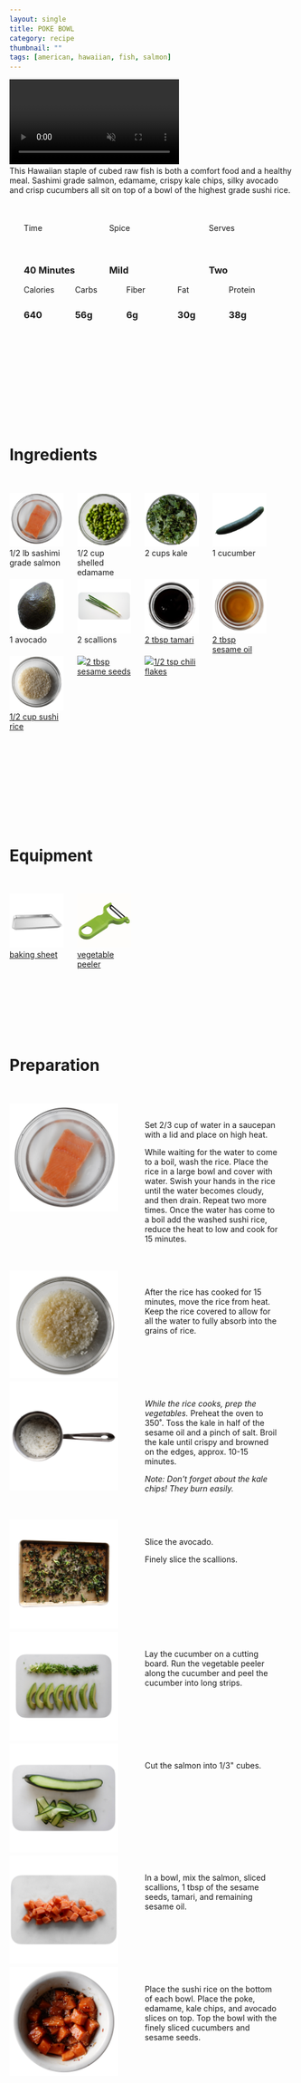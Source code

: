 ```yaml
---
layout: single
title: POKE BOWL
category: recipe
thumbnail: ""
tags: [american, hawaiian, fish, salmon]
---
```

<div class="spacer"></div>

<div class="backgroundvideo">
  <video autoplay loop muted class="banner__video"; poster="">
    <source src="" type="video/mp4"></video></div>

<div id="recipedescription">
This Hawaiian staple of cubed raw fish is both a comfort food and a healthy meal. Sashimi grade salmon, edamame, crispy kale chips, silky avocado and crisp cucumbers all sit on top of a bowl of the highest grade sushi rice. </div>

<div id="spacer"></div>

<div id= "recipedetails">
<div id= "time"> Time </div>
<div id= "spice"> Spice </div>
<div id= "serves"> Serves </div>
</div>

<div id="spacer"></div>

<div id= "recipedetails">
<div id= "time"><h3> 40 Minutes</h3> </div>
<div id= "spice"><h3> Mild</h3> </div>
<div id= "serves"><h3> Two </h3> </div>
</div>

<div id="spacer"></div>

<div id= "nutrition">
<div id="calories"> Calories </div>
<div id="carbs"> Carbs </div>
<div id="fiber"> Fiber </div>
<div id="fat"> Fat </div>
<div id="protein"> Protein </div>
</div>

<div id= "nutrition">
<div id="calories"><h3> 640 </h3> </div>
<div id="carbs"><h3> 56g</h3> </div>
<div id="fiber"><h3> 6g</h3> </div>
<div id="fat"><h3> 30g</h3> </div>
<div id="protein"><h3> 38g</h3> </div>
</div>

<div id= "ingredienthdr">
<h1>Ingredients</h1>
</div>

<div id="ingredients">
<div id="ingredientone"><img src="/images/sashimisalmon.jpeg"/> 1/2 lb sashimi grade salmon </div>
<div id="ingredienttwo"><img src="/images/edamame.jpeg"/>1/2 cup shelled edamame</div>
<div id="ingredientthree"><img src="/images/kale.jpeg"/>2 cups kale</div>
<div id="ingredientfour"><img src="/images/cucumber.jpeg"/>1 cucumber</div>
</div>

<div id="ingredients">
<div id="ingredientone"><img src="/images/avocado.jpeg"/>1 avocado</div>
<div id="ingredienttwo"><img src="/images/2scallions.jpeg"/>2 scallions</div>
<div id="ingredientthree"><a href="https://www.amazon.com/San-J-Tamari-Gluten-Sauce-Black/dp/B00DTRJ2HS/ref=as_li_ss_tl?s=grocery&ie=UTF8&qid=1482159293&sr=1-2&keywords=tamari&linkCode=ll1&tag=cilalime09-20&linkId=364dad8363d09bf34ece451d80925584"><img src="/images/tamari.jpeg"/>2 tbsp tamari</a></div>
<div id="ingredientfour"><a href="https://www.amazon.com/Tourangelle-Toasted-Sesame-Oil-Expeller-pressed/dp/B005WXMPMQ/ref=as_li_ss_tl?ie=UTF8&qid=1481945347&sr=8-3&keywords=sesame+oil&th=1&linkCode=ll1&tag=cilalime09-20&linkId=311f3fba83d6c5821e3c957659a4df6b"><img src="/images/sesameoil.jpeg"/>2 tbsp sesame oil</a></div>
</div>

<div id="ingredients">
<div id="ingredientone"><a href="https://www.amazon.com/KOKUHO-RICE-SUSHI-5-LB/dp/B000FJLXHU/ref=as_li_ss_tl?s=grocery&ie=UTF8&qid=1482159216&sr=1-3&keywords=sushi+rice&linkCode=ll1&tag=cilalime09-20&linkId=40e89fdda071997a7a56215a24965ecd"><img src="/images/sushirice.jpeg"/>1/2 cup sushi rice</a></div>
<div id="ingredienttwo"><a href="https://www.amazon.com/Nutria-Organic-Certified-Superfood-Magnesium/dp/B019KXQDVM/ref=as_li_ss_tl?s=grocery&rps=1&ie=UTF8&qid=1481514809&sr=1-1-spons&keywords=sesame+seeds&refinements=p_85:2470955011&psc=1&linkCode=ll1&tag=cilalime09-20&linkId=467563eedd31251bd3842de986cdd859"><img src="/images/sesameseeds.jpeg"/>2 tbsp sesame seeds</a></div>
<div id="ingredientthree"><a href="https://www.amazon.com/Gustus-Vitae-Crushed-Non-GMO-Seasoning/dp/B00T8AVQ4M/ref=as_li_ss_tl?s=grocery&ie=UTF8&qid=1481945021&sr=1-6&keywords=organic+red+pepper+flakes&linkCode=ll1&tag=cilalime09-20&linkId=3eacf8e946e0323de7e947533f61f45f"><img src="/images/chiliflakes.png"/>1/2 tsp chili flakes</a></div>
</div>

<div id= "equipmenthdr">
<h1>Equipment</h1>
</div>

<div id="equipment">
<div id="equipmentone"><a href="https://www.amazon.com/Nordic-Ware-Natural-Aluminum-Commercial/dp/B000G0KJG4/ref=as_li_ss_tl?s=kitchen&rps=1&ie=UTF8&qid=1481599505&sr=1-5&keywords=baking+sheet&refinements=p_85:2470955011&linkCode=ll1&tag=cilalime09-20&linkId=678ae86e82d77d1a2615466229b01cfd"><img src="/images/bakingsheet.jpeg"/>baking sheet</a></div>
<div id="equipmenttwo"><a href="https://www.amazon.com/Kuhn-Rikon-Original-Peeler-Yellow/dp/B0000DE824/ref=as_li_ss_tl?s=kitchen&ie=UTF8&qid=1481814330&sr=1-7&keywords=vegetable+peeler&th=1&linkCode=ll1&tag=cilalime09-20&linkId=2fc82cf8497ed0ceda3796ce68033b14"><img src="/images/vegetablepeeler.jpeg"/> vegetable peeler </a></div>

</div>

<div id="preparation">
<h1>Preparation</h1>
</div>

<div id="instruction">
<div id="image"><img src="/images/pokebowl1.jpeg"/> </div>
<div id="step">Set 2/3 cup of water in a saucepan with a lid and place on high heat. <p>While waiting for the water to come to a boil, wash the rice. Place the rice in a large bowl and cover with water. Swish your hands in the rice until the water becomes cloudy, and then drain. Repeat two more times. Once the water has come to a boil add the washed sushi rice, reduce the heat to low and cook for 15 minutes.</p></div>
</div>

<div id="instruction">
<div id="image"><img src="/images/pokebowl2.jpeg"/> </div>
<div id="step">After the rice has cooked for 15 minutes, move the rice from heat. Keep the rice covered to allow for all the water to fully absorb into the grains of rice.</div>
</div>

<div id="instruction">
<div id="image"><img src="/images/pokebowl3.jpeg"/> </div>
<div id="step"><i>While the rice cooks, prep the vegetables.</i> Preheat the oven to 350˚. Toss the kale in half of the sesame oil and a pinch of salt. 
Broil the kale until crispy and browned on the edges, approx. 10-15 minutes.
<p><i>Note: Don't forget about the kale chips! They burn easily.</i></p></div>
</div>

<div id="instruction">
<div id="image"><img src="/images/pokebowl4.jpeg"/> </div>
<div id="step">Slice the avocado. <p> Finely slice the scallions. </p></div>
</div>

<div id="instruction">
<div id="image"><img src="/images/pokebowl5.jpeg"/> </div>
<div id="step">Lay the cucumber on a cutting board. Run the vegetable peeler along the cucumber and peel the cucumber into long strips.</div>
</div>

<div id="instruction">
<div id="image"><img src="/images/pokebowl6.jpeg"/> </div>
<div id="step">Cut the salmon into 1/3" cubes.</div>
</div>

<div id="instruction">
<div id="image"><img src="/images/pokebowl7.jpeg"/> </div>
<div id="step">In a bowl, mix the salmon, sliced scallions, 1 tbsp of the sesame seeds, tamari, and remaining sesame oil.</div>
</div>

<div id="instruction">
<div id="image"><img src="/images/pokebowl8.jpeg"/> </div>
<div id="step">Place the sushi rice on the bottom of each bowl. Place the poke, edamame, kale chips, and avocado slices on top. Top the bowl with the finely sliced cucumbers and sesame seeds.</div>
</div>

<style>
#backgroundvideo {
  position: absolute;
  top: 80px;
  left: 0;
  right: 0;
  width: 750px;
}
  
#banner__video {
    margin-left: -200px;
    position: relative; }

#overlay {
   position: absolute; 
   margin-top: 300px;
   z-index: 10; }

#recipedetails { width: 100%; display:inline-block; float: left;}
#time { width: 30%; float: left; margin-left: 5%}
#spice { width: 30%; float: left;}
#serves { width 30%; float: left; margin-left: 5%;}
.clear {clear:both;}

#spacer {padding-top:50px;}

#nutrition { width: 100%; display:inline-block;}
#calories { width: 18%; float: left; margin-left: 5%;}
#carbs { width: 18%; float: left; margin-left: 0%;}
#fiber { width: 18%; float: left; margin-left: 0%;}
#fat { width: 18%; float: left; margin-left: 0%;}
#protein { width: 18%; float: left; margin-right:5%;}
.clear {clear:both;}

#ingredienthdr { margin-top:200px; margin-bottom: 50px; font-family: $serif;}

#ingredients { width: 95%; display:inline-block;}
#ingredientone { width: 20%; float:left;}
#ingredienttwo { width: 20%; float:left; margin-left: 5%;}
#ingredientthree { width:20%; float:left; margin-left: 5%;}
#ingredientfour { width:20%; float:left; margin-left: 5%;}
.clear {clear:both;}

#equipmenthdr { margin-top:200px; margin-bottom:50px; font-family: $serif;}

#equipment { width: 95%; display:inline-block;}
#equipmentone { width: 20%; float:left;}
#equipmenttwo { width: 20%; float:left; margin-left: 5%;}
#equipmentthree { width:20%; float:left; margin-left: 5%;}
#equipmentfour { width:20%; float:left; margin-left: 5%;}
.clear {clear:both;}

#preparation { margin-top: 150px; margin-bottom: 50px; font-family: $serif;}

#instruction { width:95%; display:inline-block;}
#image { width: 40%; float:left;}
#step { width: 50%; float:right; margin-top: 30px; margin-bottom: 30px;}
.clear {clear:both;}
</style>
